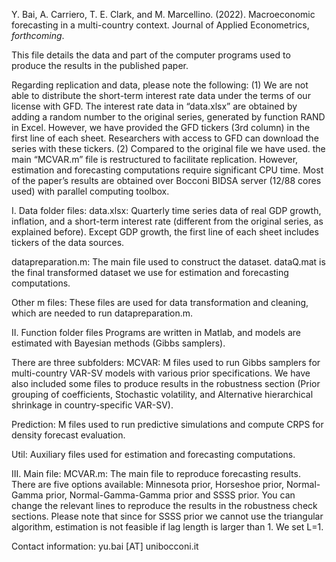 Y. Bai, A. Carriero, T. E. Clark, and M. Marcellino. (2022). Macroeconomic forecasting in a multi-country context. Journal of Applied Econometrics, *forthcoming*.

This file details the data and part of the computer programs used to produce the results in the published paper.

Regarding replication and data, please note the following:
(1)	 We are not able to distribute the short-term interest rate data under the terms of our license with GFD. The interest rate data in “data.xlsx” are obtained by adding a random number to the original series, generated by function RAND in Excel. However, we have provided the GFD tickers (3rd column) in the first line of each sheet. Researchers with access to GFD can download the series with these tickers.
(2)	 Compared to the original file we have used. the main “MCVAR.m” file is restructured to facilitate replication. However, estimation and forecasting computations require significant CPU time. Most of the paper’s results are obtained over Bocconi BIDSA server (12/88 cores used) with parallel computing toolbox. 

I.	Data folder files:
data.xlsx: Quarterly time series data of real GDP growth, inflation, and a short-term interest rate (different from the original series, as explained before). Except GDP growth, the first line of each sheet includes tickers of the data sources.

datapreparation.m: The main file used to construct the dataset. dataQ.mat is the final transformed dataset we use for estimation and forecasting computations.

Other m files: These files are used for data transformation and cleaning, which are needed to run datapreparation.m.


II.	Function folder files
Programs are written in Matlab, and models are estimated with Bayesian methods (Gibbs samplers).

There are three subfolders:
MCVAR: M files used to run Gibbs samplers for multi-country VAR-SV models with various prior specifications. We have also included some files to produce results in the robustness section (Prior grouping of coefficients, Stochastic volatility, and Alternative hierarchical shrinkage in country-specific VAR-SV).

Prediction: M files used to run predictive simulations and compute CRPS for density forecast evaluation.

Util: Auxiliary files used for estimation and forecasting computations.

III.	Main file: 
MCVAR.m: The main file to reproduce forecasting results. There are five options available: Minnesota prior, Horseshoe prior, Normal-Gamma prior, Normal-Gamma-Gamma prior and SSSS prior. You can change the relevant lines to reproduce the results in the robustness check sections. Please note that since for SSSS prior we cannot use the triangular algorithm, estimation is not feasible if lag length is larger than 1. We set L=1.

Contact information:  yu.bai [AT] unibocconi.it
